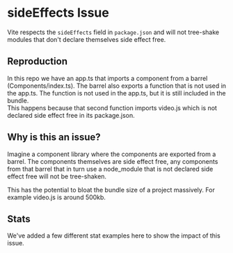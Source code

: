 # sideEffects Issue
Vite respects the `sideEffects` field in `package.json` and will not tree-shake modules that don't declare themselves side effect free.

## Reproduction
In this repo we have an app.ts that imports a component from a barrel (Components/index.ts). The barrel also exports a function that is not used in the app.ts. The function is not used in the app.ts, but it is still included in the bundle.  
This happens because that second function imports video.js which is not declared side effect free in its package.json.

## Why is this an issue?
Imagine a component library where the components are exported from a barrel. The components themselves are side effect free, any components from that barrel that in turn use a node_module that is not declared side effect free will not be tree-shaken.

This has the potential to bloat the bundle size of a project massively.
For example video.js is around 500kb.

## Stats
We've added a few different stat examples here to show the impact of this issue.
